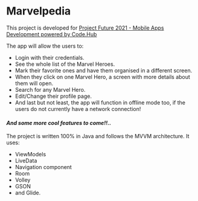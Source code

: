 # Marvelpedia

This project is developed for [Project Future 2021 - Mobile Apps Development powered by Code.Hub](https://www.projectfuture.gr/mobile-apps-development)

The app will allow the users to:

 - Login with their credentials. 
 - See the whole list of the Marvel
    Heroes.
 - Mark their favorite ones and have them organised in a
    different screen. 
 - When they click on one Marvel Hero, a screen with
    more details about them will open.
- Search for any Marvel Hero.
- Edit/Change their profile page.
- And last but not least, the app will function in offline mode too, if the users do not currently have a network connection!


#### *And some more cool features to come!!..*

The project is written 100% in Java and follows the MVVM architecture.
It uses:
- ViewModels
- LiveData
- Navigation component
- Room
- Volley
- GSON
- and Glide.
